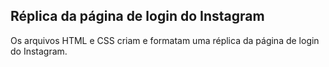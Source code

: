 ## Réplica da página de login do Instagram

Os arquivos HTML e CSS criam e formatam uma réplica da página de login do Instagram.